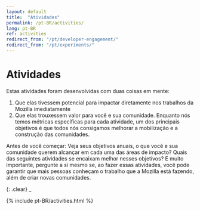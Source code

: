 ```yaml
---
layout: default
title:  "Atividades"
permalink: /pt-BR/activities/
lang: pt-BR
ref: activities
redirect_from: "/pt/developer-engagement/"
redirect_from: "/pt/experiments/"
---
```


# Atividades

Estas atividades foram desenvolvidas com duas coisas em mente:

1. Que elas tivessem potencial para impactar diretamente nos trabalhos da Mozilla imediatamente
2. Que elas trouxessem valor para você e sua comunidade. Enquanto nós temos métricas específicas para cada atividade, um dos principais objetivos é que todos nós consigamos melhorar a mobilização e a construção das comunidades.

Antes de você começar: Veja seus objetivos anuais, o que você e sua comunidade querem alcançar em cada uma das áreas de impacto? Quais das seguintes atividades se encaixam melhor nesses objetivos? E muito importante, pergunte a si mesmo se, ao fazer essas atividades, você pode garantir que mais pessoas conheçam o trabalho que a Mozilla está fazendo, além de criar novas comunidades.

{: .clear}
_

{% include pt-BR/activities.html %}
